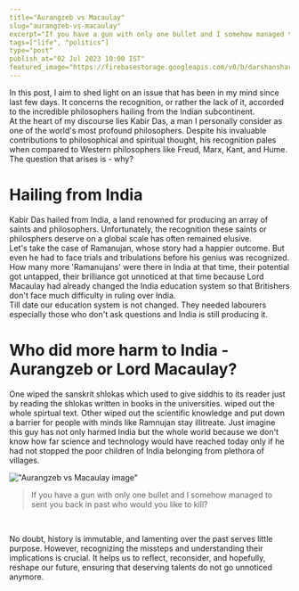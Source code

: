 ```yaml
---
title="Aurangzeb vs Macaulay"
slug="aurangzeb-vs-macaulay"
excerpt="If you have a gun with only one bullet and I somehow managed to sent you back in past who would you like to kill?"
tags=["life", "politics"]
type="post"
publish_at="02 Jul 2023 10:00 IST"
featured_image="https://firebasestorage.googleapis.com/v0/b/darshansharma-ur.appspot.com/o/images%2FAurangzeb-vs-Macaulay.jpeg?alt=media&token=f32923b5-cc4f-49ee-b605-ce698801aabb"
---
```




In this post, I aim to shed light on an issue that has been in my mind since last few days. It concerns the recognition, or rather the lack of it, accorded to the incredible philosophers hailing from the Indian subcontinent.
<br>
At the heart of my discourse lies Kabir Das, a man I personally consider as one of the world's most profound philosophers. Despite his invaluable contributions to philosophical and spiritual thought, his recognition pales when compared to Western philosophers like Freud, Marx, Kant, and Hume. The question that arises is - why?

# Hailing from India
Kabir Das hailed from India, a land renowned for producing an array of saints and philosophers. Unfortunately, the recognition these saints or philosphers deserve on a global scale has often remained elusive.
<br>
Let's take the case of Ramanujan, whose story had a happier outcome. But even he had to face trials and tribulations before his genius was recognized. How many more 'Ramanujans' were there in India at that time, their potential got untapped, their brilliance got unnoticed at that time because Lord Macaulay had already changed the India education system so that Britishers don't face much difficulty in ruling over India. 
<br>
Till date our education system is not changed. They needed labourers especially those who don't ask questions and India is still producing it.

# Who did more harm to India - Aurangzeb or Lord Macaulay? 
One wiped the sanskrit shlokas which used to give siddhis to its reader just by reading the shlokas written in books in the universities. wiped out the whole spirtual text.
Other wiped out the scientific knowledge and put down a barrier for people with minds like Ramnujan stay illitreate. Just imagine this guy has not only harmed India but the whole world because we don't know how far science and technology would have reached today only if he had not stopped the poor children of India belonging from plethora of villages.
<br>

!["Aurangzeb vs Macaulay image"](https://firebasestorage.googleapis.com/v0/b/darshansharma-ur.appspot.com/o/images%2FAurangzeb-vs-Macaulay.jpeg?alt=media&token=f32923b5-cc4f-49ee-b605-ce698801aabb)

>If you have a gun with only one bullet and I somehow managed to sent you back in past who would you like to kill?

<br>

No doubt, history is immutable, and lamenting over the past serves little purpose. However, recognizing the missteps and understanding their implications is crucial. It helps us to reflect, reconsider, and hopefully, reshape our future, ensuring that deserving talents do not go unnoticed anymore.
